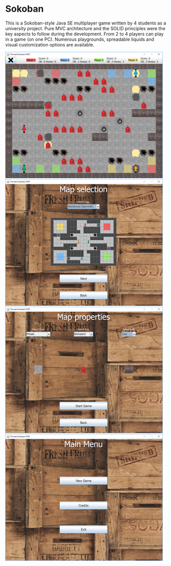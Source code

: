 # Sokoban

This is a Sokoban-style Java SE multiplayer game written by 4 students as a university project. Pure MVC architecture and the SOLID principles were the key aspects to follow during the development. From 2 to 4 players can play in a game (on one PC). Numerous playgrounds, spreadable liquids and visual customization options are available.

<img src="assets/game.png" style="zoom:50%;" />

<img src="assets/map_select.png" style="zoom:50%;" />

<img src="assets/properties.png" style="zoom:50%;" />

<img src="assets/main.png" style="zoom:50%;" />

